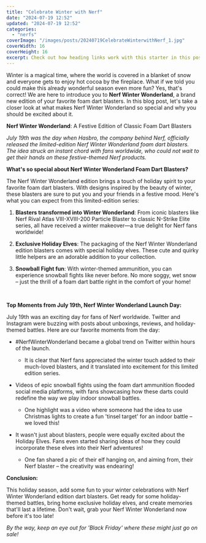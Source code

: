 ```yaml
---
title: "Celebrate Winter with Nerf"
date: "2024-07-19 12:52"
updated: "2024-07-19 12:52"
categories:
  - "nerfs"
coverImage: "/images/posts/20240719CelebrateWinterwithNerf_1.jpg"
coverWidth: 16
coverHeight: 16
excerpt: Check out how heading links work with this starter in this post.
---
```


<script>
  import { base } from '$app/paths';
</script>


Winter is a magical time, where the world is covered in a blanket of snow and everyone gets to enjoy hot cocoa by the fireplace. What if we told you could make this already wonderful season even more fun? Yes, that's correct! We are here to introduce you to **Nerf Winter Wonderland**, a brand new edition of your favorite foam dart blasters. In this blog post, let's take a closer look at what makes Nerf Winter Wonderland so special and why you should be excited about it.

**Nerf Winter Wonderland**: A Festive Edition of Classic Foam Dart Blasters

*July 19th was the day when Hasbro, the company behind Nerf, officially released the limited-edition Nerf Winter Wonderland foam dart blasters. The idea struck an instant chord with fans worldwide, who could not wait to get their hands on these festive-themed Nerf products.*

**What's so special about Nerf Winter Wonderland Foam Dart Blasters?**

The Nerf Winter Wonderland edition brings a touch of holiday spirit to your favorite foam dart blasters. With designs inspired by the beauty of winter, these blasters are sure to put you and your friends in a festive mood. Here's what you can expect from this limited-edition series:

1. **Blasters transformed into Winter Wonderland**: From iconic blasters like Nerf Rival Atlas VIII-XVIII-200 Particle Blaster to classic N-Strike Elite series, all have received a winter makeover—a true delight for Nerf fans worldwide!

2. **Exclusive Holiday Elves**: The packaging of the Nerf Winter Wonderland edition blasters comes with special holiday elves. These cute and quirky little helpers are an adorable addition to your collection.

3. **Snowball Fight fun**: With winter-themed ammunition, you can experience snowball fights like never before. No more soggy, wet snow – just the thrill of a foam dart battle right in the comfort of your home!


<img class="cover-image" src="{base}/images/posts/20240719CelebrateWinterwithNerf_2.jpg" alt="" style="aspect-ratio: 16 / 16;" width="16" height="16">

**Top Moments from July 19th, Nerf Winter Wonderland Launch Day:**

July 19th was an exciting day for fans of Nerf worldwide. Twitter and Instagram were buzzing with posts about unboxings, reviews, and holiday-themed battles. Here are our favorite moments from the day:

* #NerfWinterWonderland became a global trend on Twitter within hours of the launch.
   * It is clear that Nerf fans appreciated the winter touch added to their much-loved blasters, and it translated into excitement for this limited edition series.

* Videos of epic snowball fights using the foam dart ammunition flooded social media platforms, with fans showcasing how these darts could redefine the way we play indoor snowball battles.
   * One highlight was a video where someone had the idea to use Christmas lights to create a fun 'tinsel target' for an indoor battle – we loved this!

* It wasn't just about blasters, people were equally excited about the Holiday Elves. Fans even started sharing ideas of how they could incorporate these elves into their Nerf adventures!
   * One fan shared a pic of their elf hanging on, and aiming from, their Nerf blaster – the creativity was endearing!

**Conclusion:**

This holiday season, add some fun to your winter celebrations with Nerf Winter Wonderland edition dart blasters. Get ready for some holiday-themed battles, bring home exclusive holiday elves, and create memories that'll last a lifetime. Don't wait, grab your Nerf Winter Wonderland now before it's too late!

*By the way, keep an eye out for 'Black Friday' where these might just go on sale!*